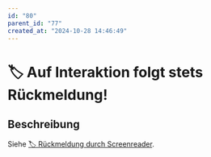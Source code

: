 ```yaml
---
id: "80"
parent_id: "77"
created_at: "2024-10-28 14:46:49"
---
```


# 🏷️ Auf Interaktion folgt stets Rückmeldung!

## Beschreibung

Siehe [🏷️ Rückmeldung durch Screenreader](/de/tags/rueckmeldung-durch-screenreader).